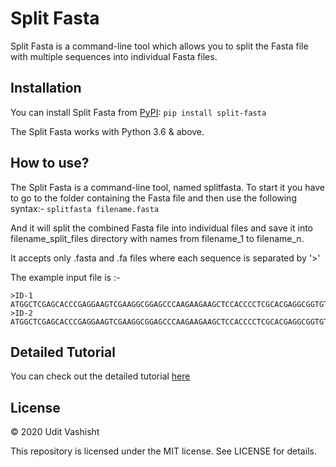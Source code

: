 # Split Fasta

Split Fasta is a command-line tool which allows you to split the Fasta file with multiple sequences into individual Fasta files.

## Installation

You can install Split Fasta from [PyPI](https://pypi.org/project/split-fasta/):
```pip install split-fasta```

The Split Fasta works with Python 3.6 & above.

## How to use?

The Split Fasta is a command-line tool, named splitfasta. To start it you have to go to the folder containing the Fasta file and then use the following syntax:-
```splitfasta filename.fasta```

And it will split the combined Fasta file into individual files and save it into filename_split_files directory with names from filename_1 to filename_n.

It accepts only .fasta and .fa files where each sequence is separated by '>'

The example input file is :-
```
>ID-1
ATGGCTCGAGCACCCGAGGAAGTCGAAGGCGGAGCCCAAGAAGAAGCTCCACCCCTCGCACGAGGCGGTGTTCGAACGCT
>ID-2
ATGGCTCGAGCACCCGAGGAAGTCGAAGGCGGAGCCCAAGAAGAAGCTCCACCCCTCGCACGAGGCGGTGTTCGAACGCT
```

## Detailed Tutorial

You can check out the detailed tutorial [here](https://saralgyaan.com/posts/split-fasta-file-with-multiple-sequences-into-individual-fasta-files/)

## License

© 2020 Udit Vashisht

This repository is licensed under the MIT license. See LICENSE for details.
